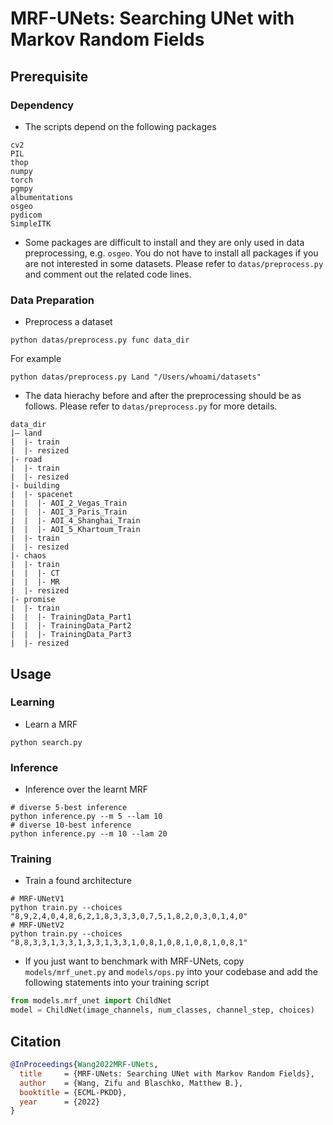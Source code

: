 # MRF-UNets: Searching UNet with Markov Random Fields

## Prerequisite
### Dependency
* The scripts depend on the following packages

```
cv2
PIL
thop
numpy
torch
pgmpy 
albumentations
osgeo
pydicom
SimpleITK 
```

* Some packages are difficult to install and they are only used in data preprocessing, e.g. `osgeo`. You do not have to install all packages if you are not interested in some datasets. Please refer to `datas/preprocess.py` and comment out the related code lines.

### Data Preparation
* Preprocess a dataset

```Shell
python datas/preprocess.py func data_dir
```

For example

```Shell
python datas/preprocess.py Land "/Users/whoami/datasets"
```

* The data hierachy before and after the preprocessing should be as follows. Please refer to `datas/preprocess.py` for more details.

```
data_dir
|— land
|  |- train
|  |- resized
|- road
|  |- train
|  |- resized
|- building
|  |- spacenet
|  |  |- AOI_2_Vegas_Train
|  |  |- AOI_3_Paris_Train
|  |  |- AOI_4_Shanghai_Train
|  |  |- AOI_5_Khartoum_Train
|  |- train
|  |- resized
|- chaos
|  |- train
|  |  |- CT
|  |  |- MR
|  |- resized
|- promise
|  |- train
|  |  |- TrainingData_Part1
|  |  |- TrainingData_Part2
|  |  |- TrainingData_Part3
|  |- resized
```

## Usage
### Learning
* Learn a MRF

```Shell 
python search.py
```

### Inference
* Inference over the learnt MRF

```Shell
# diverse 5-best inference
python inference.py --m 5 --lam 10
# diverse 10-best inference
python inference.py --m 10 --lam 20
```

### Training
* Train a found architecture

```Shell
# MRF-UNetV1
python train.py --choices "8,9,2,4,0,4,8,6,2,1,8,3,3,3,0,7,5,1,8,2,0,3,0,1,4,0"
# MRF-UNetV2
python train.py --choices "8,8,3,3,1,3,3,1,3,3,1,3,3,1,0,8,1,0,8,1,0,8,1,0,8,1"
```

* If you just want to benchmark with MRF-UNets, copy `models/mrf_unet.py` and `models/ops.py` into your codebase and add the following statements into your training script

```Python
from models.mrf_unet import ChildNet
model = ChildNet(image_channels, num_classes, channel_step, choices)
```

## Citation
```BibTeX
@InProceedings{Wang2022MRF-UNets,
  title     = {MRF-UNets: Searching UNet with Markov Random Fields},
  author    = {Wang, Zifu and Blaschko, Matthew B.},
  booktitle = {ECML-PKDD},
  year      = {2022}
}
```